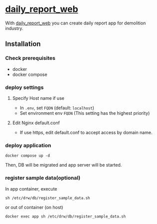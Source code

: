 # [daily_report_web](https://github.com/obeh29380/daily_report_web)

With [daily_report_web](https://github.com/obeh29380/daily_report_web) you can create daily report app for demolition industry.

## Installation

### Check prerequisites

- docker
- docker compose

### deploy settings

1. Specify Host name if use
    - In `.env`, set `FQDN` (default: `localhost`)
    - Set environment env `FQDN` (This setting has the highest priority)

2. Edit Nginx default.conf
    - If use https, edit default.conf to accept access by domain name.

### deploy application

```
docker compose up -d
```

Then, DB will be migrated and app server will be started.

### register sample data(optional)

In app container, execute
```
sh /etc/drw/db/register_sample_data.sh
```

or out of container (on host)
```
docker exec app sh /etc/drw/db/register_sample_data.sh
```
